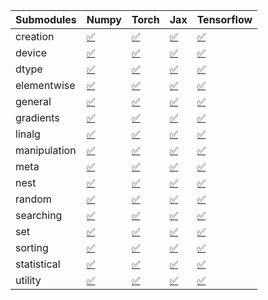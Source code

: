 | Submodules   | Numpy                                                                                                                           | Torch                                                                                                                           | Jax                                                                                                                             | Tensorflow                                                                                                                      |
|:-------------|:--------------------------------------------------------------------------------------------------------------------------------|:--------------------------------------------------------------------------------------------------------------------------------|:--------------------------------------------------------------------------------------------------------------------------------|:--------------------------------------------------------------------------------------------------------------------------------|
| creation     | <a href="https://github.com/unifyai/ivy/runs/8255706638?check_suite_focus=true" rel="noopener noreferrer" target="_blank">✅</a> | <a href="https://github.com/unifyai/ivy/runs/8255708922?check_suite_focus=true" rel="noopener noreferrer" target="_blank">✅</a> | <a href="https://github.com/unifyai/ivy/runs/8255711046?check_suite_focus=true" rel="noopener noreferrer" target="_blank">✅</a> | <a href="https://github.com/unifyai/ivy/runs/8255713365?check_suite_focus=true" rel="noopener noreferrer" target="_blank">✅</a> |
| device       | <a href="https://github.com/unifyai/ivy/runs/8255706765?check_suite_focus=true" rel="noopener noreferrer" target="_blank">✅</a> | <a href="https://github.com/unifyai/ivy/runs/8255709031?check_suite_focus=true" rel="noopener noreferrer" target="_blank">✅</a> | <a href="https://github.com/unifyai/ivy/runs/8255711169?check_suite_focus=true" rel="noopener noreferrer" target="_blank">✅</a> | <a href="https://github.com/unifyai/ivy/runs/8255713487?check_suite_focus=true" rel="noopener noreferrer" target="_blank">✅</a> |
| dtype        | <a href="https://github.com/unifyai/ivy/runs/8255706912?check_suite_focus=true" rel="noopener noreferrer" target="_blank">✅</a> | <a href="https://github.com/unifyai/ivy/runs/8255709172?check_suite_focus=true" rel="noopener noreferrer" target="_blank">✅</a> | <a href="https://github.com/unifyai/ivy/runs/8255711327?check_suite_focus=true" rel="noopener noreferrer" target="_blank">✅</a> | <a href="https://github.com/unifyai/ivy/runs/8255713600?check_suite_focus=true" rel="noopener noreferrer" target="_blank">✅</a> |
| elementwise  | <a href="https://github.com/unifyai/ivy/runs/8255707082?check_suite_focus=true" rel="noopener noreferrer" target="_blank">✅</a> | <a href="https://github.com/unifyai/ivy/runs/8255709296?check_suite_focus=true" rel="noopener noreferrer" target="_blank">✅</a> | <a href="https://github.com/unifyai/ivy/runs/8255711481?check_suite_focus=true" rel="noopener noreferrer" target="_blank">✅</a> | <a href="https://github.com/unifyai/ivy/runs/8255713716?check_suite_focus=true" rel="noopener noreferrer" target="_blank">✅</a> |
| general      | <a href="https://github.com/unifyai/ivy/runs/8255707200?check_suite_focus=true" rel="noopener noreferrer" target="_blank">✅</a> | <a href="https://github.com/unifyai/ivy/runs/8255709410?check_suite_focus=true" rel="noopener noreferrer" target="_blank">✅</a> | <a href="https://github.com/unifyai/ivy/runs/8255711692?check_suite_focus=true" rel="noopener noreferrer" target="_blank">✅</a> | <a href="https://github.com/unifyai/ivy/runs/8255713823?check_suite_focus=true" rel="noopener noreferrer" target="_blank">✅</a> |
| gradients    | <a href="https://github.com/unifyai/ivy/runs/8255707323?check_suite_focus=true" rel="noopener noreferrer" target="_blank">✅</a> | <a href="https://github.com/unifyai/ivy/runs/8255709538?check_suite_focus=true" rel="noopener noreferrer" target="_blank">✅</a> | <a href="https://github.com/unifyai/ivy/runs/8255711836?check_suite_focus=true" rel="noopener noreferrer" target="_blank">✅</a> | <a href="https://github.com/unifyai/ivy/runs/8255713931?check_suite_focus=true" rel="noopener noreferrer" target="_blank">✅</a> |
| linalg       | <a href="https://github.com/unifyai/ivy/runs/8255707449?check_suite_focus=true" rel="noopener noreferrer" target="_blank">✅</a> | <a href="https://github.com/unifyai/ivy/runs/8255709697?check_suite_focus=true" rel="noopener noreferrer" target="_blank">✅</a> | <a href="https://github.com/unifyai/ivy/runs/8255711966?check_suite_focus=true" rel="noopener noreferrer" target="_blank">✅</a> | <a href="https://github.com/unifyai/ivy/runs/8255714046?check_suite_focus=true" rel="noopener noreferrer" target="_blank">✅</a> |
| manipulation | <a href="https://github.com/unifyai/ivy/runs/8255707603?check_suite_focus=true" rel="noopener noreferrer" target="_blank">✅</a> | <a href="https://github.com/unifyai/ivy/runs/8255709837?check_suite_focus=true" rel="noopener noreferrer" target="_blank">✅</a> | <a href="https://github.com/unifyai/ivy/runs/8255712087?check_suite_focus=true" rel="noopener noreferrer" target="_blank">✅</a> | <a href="https://github.com/unifyai/ivy/runs/8255714189?check_suite_focus=true" rel="noopener noreferrer" target="_blank">✅</a> |
| meta         | <a href="https://github.com/unifyai/ivy/runs/8255707842?check_suite_focus=true" rel="noopener noreferrer" target="_blank">✅</a> | <a href="https://github.com/unifyai/ivy/runs/8255709939?check_suite_focus=true" rel="noopener noreferrer" target="_blank">✅</a> | <a href="https://github.com/unifyai/ivy/runs/8255712231?check_suite_focus=true" rel="noopener noreferrer" target="_blank">✅</a> | <a href="https://github.com/unifyai/ivy/runs/8255714347?check_suite_focus=true" rel="noopener noreferrer" target="_blank">✅</a> |
| nest         | <a href="https://github.com/unifyai/ivy/runs/8255707984?check_suite_focus=true" rel="noopener noreferrer" target="_blank">✅</a> | <a href="https://github.com/unifyai/ivy/runs/8255710047?check_suite_focus=true" rel="noopener noreferrer" target="_blank">✅</a> | <a href="https://github.com/unifyai/ivy/runs/8255712370?check_suite_focus=true" rel="noopener noreferrer" target="_blank">✅</a> | <a href="https://github.com/unifyai/ivy/runs/8255714520?check_suite_focus=true" rel="noopener noreferrer" target="_blank">✅</a> |
| random       | <a href="https://github.com/unifyai/ivy/runs/8255708090?check_suite_focus=true" rel="noopener noreferrer" target="_blank">✅</a> | <a href="https://github.com/unifyai/ivy/runs/8255710162?check_suite_focus=true" rel="noopener noreferrer" target="_blank">✅</a> | <a href="https://github.com/unifyai/ivy/runs/8255712513?check_suite_focus=true" rel="noopener noreferrer" target="_blank">✅</a> | <a href="https://github.com/unifyai/ivy/runs/8255714675?check_suite_focus=true" rel="noopener noreferrer" target="_blank">✅</a> |
| searching    | <a href="https://github.com/unifyai/ivy/runs/8255708203?check_suite_focus=true" rel="noopener noreferrer" target="_blank">✅</a> | <a href="https://github.com/unifyai/ivy/runs/8255710328?check_suite_focus=true" rel="noopener noreferrer" target="_blank">✅</a> | <a href="https://github.com/unifyai/ivy/runs/8255712642?check_suite_focus=true" rel="noopener noreferrer" target="_blank">✅</a> | <a href="https://github.com/unifyai/ivy/runs/8255714838?check_suite_focus=true" rel="noopener noreferrer" target="_blank">✅</a> |
| set          | <a href="https://github.com/unifyai/ivy/runs/8255708364?check_suite_focus=true" rel="noopener noreferrer" target="_blank">✅</a> | <a href="https://github.com/unifyai/ivy/runs/8255710455?check_suite_focus=true" rel="noopener noreferrer" target="_blank">✅</a> | <a href="https://github.com/unifyai/ivy/runs/8255712816?check_suite_focus=true" rel="noopener noreferrer" target="_blank">✅</a> | <a href="https://github.com/unifyai/ivy/runs/8255714988?check_suite_focus=true" rel="noopener noreferrer" target="_blank">✅</a> |
| sorting      | <a href="https://github.com/unifyai/ivy/runs/8255708472?check_suite_focus=true" rel="noopener noreferrer" target="_blank">✅</a> | <a href="https://github.com/unifyai/ivy/runs/8255710583?check_suite_focus=true" rel="noopener noreferrer" target="_blank">✅</a> | <a href="https://github.com/unifyai/ivy/runs/8255712950?check_suite_focus=true" rel="noopener noreferrer" target="_blank">✅</a> | <a href="https://github.com/unifyai/ivy/runs/8255715178?check_suite_focus=true" rel="noopener noreferrer" target="_blank">✅</a> |
| statistical  | <a href="https://github.com/unifyai/ivy/runs/8255708641?check_suite_focus=true" rel="noopener noreferrer" target="_blank">✅</a> | <a href="https://github.com/unifyai/ivy/runs/8255710737?check_suite_focus=true" rel="noopener noreferrer" target="_blank">✅</a> | <a href="https://github.com/unifyai/ivy/runs/8255713093?check_suite_focus=true" rel="noopener noreferrer" target="_blank">✅</a> | <a href="https://github.com/unifyai/ivy/runs/8255715368?check_suite_focus=true" rel="noopener noreferrer" target="_blank">✅</a> |
| utility      | <a href="https://github.com/unifyai/ivy/runs/8255708791?check_suite_focus=true" rel="noopener noreferrer" target="_blank">✅</a> | <a href="https://github.com/unifyai/ivy/runs/8255710873?check_suite_focus=true" rel="noopener noreferrer" target="_blank">✅</a> | <a href="https://github.com/unifyai/ivy/runs/8255713227?check_suite_focus=true" rel="noopener noreferrer" target="_blank">✅</a> | <a href="https://github.com/unifyai/ivy/runs/8255715589?check_suite_focus=true" rel="noopener noreferrer" target="_blank">✅</a> |